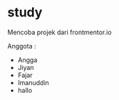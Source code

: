 # study

Mencoba projek dari frontmentor.io

Anggota :
- Angga
- Jiyan
- Fajar
- Imanuddin
- hallo

